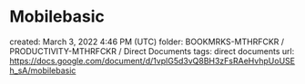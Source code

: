 # Mobilebasic

created: March 3, 2022 4:46 PM (UTC)
folder: BOOKMRKS-MTHRFCKR / PRODUCTIVITY-MTHRFCKR / Direct Documents
tags: direct documents
url: https://docs.google.com/document/d/1vplG5d3vQ8BH3zFsRAeHvhpUoUSEh_sA/mobilebasic